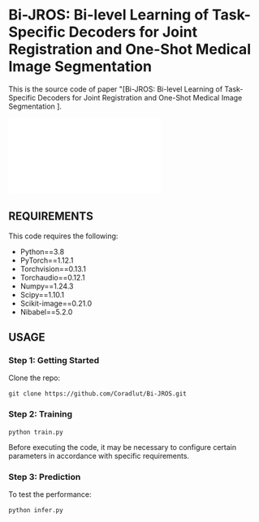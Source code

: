 # Bi-JROS: Bi-level Learning of Task-Specific Decoders for Joint Registration and One-Shot Medical Image Segmentation

This is the source code of paper "[Bi-JROS: Bi-level Learning of Task-Specific Decoders for Joint Registration and One-Shot Medical Image Segmentation
]. 

![The proposed framework](framework.pdf)

## REQUIREMENTS
This code requires the following:
* Python==3.8
* PyTorch==1.12.1
* Torchvision==0.13.1
* Torchaudio==0.12.1
* Numpy==1.24.3
* Scipy==1.10.1
* Scikit-image==0.21.0
* Nibabel==5.2.0 


## USAGE
### Step 1: Getting Started

Clone the repo:
```
git clone https://github.com/Coradlut/Bi-JROS.git
```

### Step 2: Training 

```
python train.py
```
Before executing the code, it may be necessary to configure certain parameters in accordance with specific requirements.

### Step 3: Prediction

To test the performance:

```
python infer.py
```


